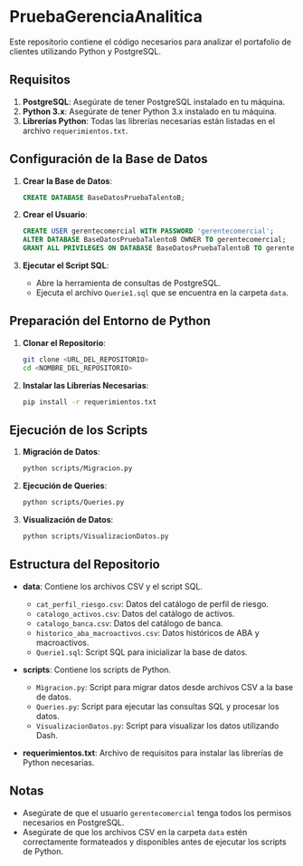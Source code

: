 # PruebaGerenciaAnalitica

Este repositorio contiene el código necesarios para analizar el portafolio de clientes utilizando Python y PostgreSQL. 

## Requisitos

1. **PostgreSQL**: Asegúrate de tener PostgreSQL instalado en tu máquina.
2. **Python 3.x**: Asegúrate de tener Python 3.x instalado en tu máquina.
3. **Librerías Python**: Todas las librerías necesarias están listadas en el archivo `requerimientos.txt`.

## Configuración de la Base de Datos

1. **Crear la Base de Datos**:
    ```sql
    CREATE DATABASE BaseDatosPruebaTalentoB;
    ```

2. **Crear el Usuario**:
    ```sql
    CREATE USER gerentecomercial WITH PASSWORD 'gerentecomercial';
    ALTER DATABASE BaseDatosPruebaTalentoB OWNER TO gerentecomercial;
    GRANT ALL PRIVILEGES ON DATABASE BaseDatosPruebaTalentoB TO gerentecomercial;
    ```

3. **Ejecutar el Script SQL**:
    - Abre la herramienta de consultas de PostgreSQL.
    - Ejecuta el archivo `Querie1.sql` que se encuentra en la carpeta `data`.

## Preparación del Entorno de Python

1. **Clonar el Repositorio**:
    ```bash
    git clone <URL_DEL_REPOSITORIO>
    cd <NOMBRE_DEL_REPOSITORIO>
    ```

2. **Instalar las Librerías Necesarias**:
    ```bash
    pip install -r requerimientos.txt
    ```

## Ejecución de los Scripts

1. **Migración de Datos**:
    ```bash
    python scripts/Migracion.py
    ```

2. **Ejecución de Queries**:
    ```bash
    python scripts/Queries.py
    ```

3. **Visualización de Datos**:
    ```bash
    python scripts/VisualizacionDatos.py
    ```

## Estructura del Repositorio

- **data**: Contiene los archivos CSV y el script SQL.
  - `cat_perfil_riesgo.csv`: Datos del catálogo de perfil de riesgo.
  - `catalogo_activos.csv`: Datos del catálogo de activos.
  - `catalogo_banca.csv`: Datos del catálogo de banca.
  - `historico_aba_macroactivos.csv`: Datos históricos de ABA y macroactivos.
  - `Querie1.sql`: Script SQL para inicializar la base de datos.

- **scripts**: Contiene los scripts de Python.
  - `Migracion.py`: Script para migrar datos desde archivos CSV a la base de datos.
  - `Queries.py`: Script para ejecutar las consultas SQL y procesar los datos.
  - `VisualizacionDatos.py`: Script para visualizar los datos utilizando Dash.

- **requerimientos.txt**: Archivo de requisitos para instalar las librerías de Python necesarias.

## Notas

- Asegúrate de que el usuario `gerentecomercial` tenga todos los permisos necesarios en PostgreSQL.
- Asegúrate de que los archivos CSV en la carpeta `data` estén correctamente formateados y disponibles antes de ejecutar los scripts de Python.

